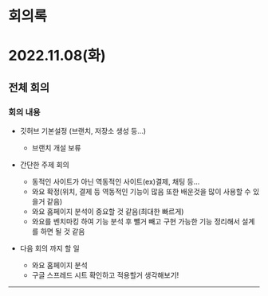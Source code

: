 # 회의록

# 2022.11.08(화)
## 전체 회의
### 회의 내용
- 깃허브 기본설정 (브랜치, 저장소 생성 등...)
    - 브랜치 개설 보류
- 간단한 주제 회의
    - 동적인 사이트가 아닌 역동적인 사이트(ex)결제, 채팅 등...
    - 와요 확정(위치, 결제 등 역동적인 기능이 많음 또한 배운것을 많이 사용할 수 있을거 같음)
    - 와요 홈페이지 분석이 중요할 것 같음(최대한 빠르게)
    - 와요를 벤치마킹 하여 기능 분석 후 뺄거 빼고 구현 가능한 기능 정리해서 설계를 하면 될 것 같음 
    

- 다음 회의 까지 할 일
   - 와요 홈페이지 분석
   - 구글 스프레드 시트 확인하고 적용할거 생각해보기!
   
---


